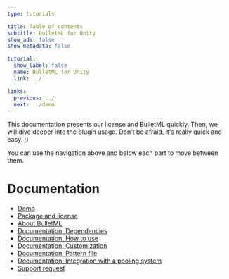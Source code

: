 ```yaml
---
type: tutorials

title: Table of contents
subtitle: BulletML for Unity
show_ads: false
show_metadata: false

tutorial:
  show_label: false
  name: BulletML for Unity
  link: ../

links:
  previous: ../
  next: ../demo
---
```


This documentation presents our license and BulletML quickly. Then, we will dive deeper into the plugin usage. Don't be afraid, it's really quick and easy. ;)

You can use the navigation above and below each part to move between them.

# Documentation

* [Demo](../demo/)
* [Package and license](../package-and-license)
* [About BulletML](../about)
* [Documentation: Dependencies](../dependencies)
* [Documentation: How to use](../how-to-use)
* [Documentation: Customization](../customization)
* [Documentation: Pattern file](../pattern-file)
* [Documentation: Integration with a pooling system](../pooling)
* [Support request](../support)
